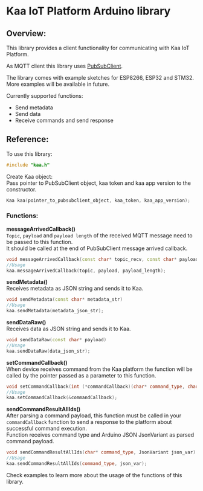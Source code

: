 # Kaa IoT Platform Arduino library

## Overview: 

This library provides a client functionality for communicating with Kaa IoT Platform. 

As MQTT client this library uses [PubSubClient](https://github.com/knolleary/pubsubclient).

The library comes with example sketches for ESP8266, ESP32 and STM32. More examples will be available in future.  

Currently supported functions:
 - Send metadata
 - Send data
 - Receive commands and send response

## Reference: 

To use this library:
```c++
#include "kaa.h"
```

Create Kaa object:  
Pass pointer to PubSubClient object, kaa token and kaa app version to the constructor.
```c++
Kaa kaa(pointer_to_pubsubclient_object, kaa_token, kaa_app_version);
```

### Functions:

**messageArrivedCallback()**  
```Topic```, ```payload``` and ```payload length``` of the received MQTT message need to be passed to this function.  
It should be called at the end of PubSubClient message arrived callback.  
```c++
void messageArrivedCallback(const char* topic_recv, const char* payload_recv, unsigned int len)
//Usage
kaa.messageArrivedCallback(topic, payload, payload_length);
```

**sendMetadata()**  
Receives metadata as JSON string and sends it to Kaa.  
```c++
void sendMetadata(const char* metadata_str)
//Usage
kaa.sendMetadata(metadata_json_str);
```

**sendDataRaw()**  
Receives data as JSON string and sends it to Kaa.  
```c++
void sendDataRaw(const char* payload)
//Usage
kaa.sendDataRaw(data_json_str);
```

**setCommandCallback()**  
When device receives command from the Kaa platform the function will be called by the pointer passed as a parameter to this function.
```c++
void setCommandCallback(int (*commandCallback)(char* command_type, char* payload, unsigned int len))
//Usage
kaa.setCommandCallback(&commandCallback);
```

**sendCommandResultAllIds()**  
After parsing a command payload, this function must be called in your ```commandCallback``` function to send a response to the platform about successful command execution.  
Function receives command type and Arduino JSON JsonVariant as parsed command payload.
```c++
void sendCommandResultAllIds(char* command_type, JsonVariant json_var)
//Usage
kaa.sendCommandResultAllIds(command_type, json_var);
```

Check examples to learn more about the usage of the functions of this library.